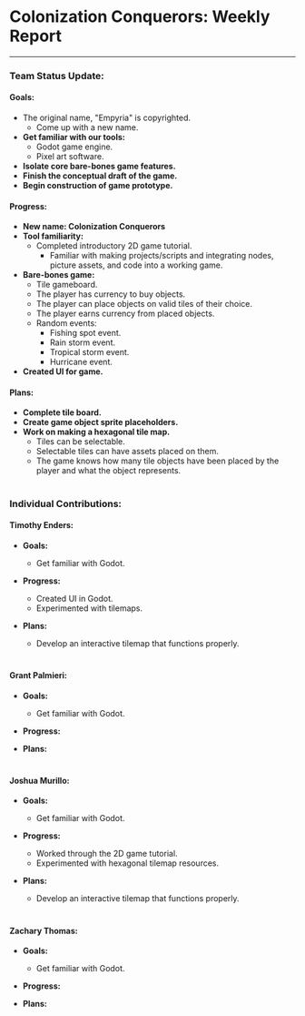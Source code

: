 # **Colonization Conquerors: Weekly Report**
___

### Team Status Update:
#### **Goals:**
- The original name, "Empyria" is copyrighted.
    - Come up with a new name.
- **Get familiar with our tools:**
    - Godot game engine.
    - Pixel art software.
- **Isolate core bare-bones game features.**
- **Finish the conceptual draft of the game.**
- **Begin construction of game prototype.**


#### **Progress:**
- **New name: Colonization Conquerors**
- **Tool familiarity:**
    - Completed introductory 2D game tutorial.
        - Familiar with making projects/scripts and integrating nodes, picture assets, and code into a working game. 
- **Bare-bones game:**
    - Tile gameboard.
    - The player has currency to buy objects.
    - The player can place objects on valid tiles of their choice.
    - The player earns currency from placed objects.
    - Random events:
        - Fishing spot event.
        - Rain storm event.
        - Tropical storm event.
        - Hurricane event.
- **Created UI for game.**

#### **Plans:**
- **Complete tile board.**
- **Create game object sprite placeholders.**
- **Work on making a hexagonal tile map.**
    - Tiles can be selectable.
    - Selectable tiles can have assets placed on them.
    - The game knows how many tile objects have been placed by the player and what the object represents.

#
### Individual Contributions:

#### **Timothy Enders:**
- **Goals:**
    - Get familiar with Godot.

- **Progress:**
    - Created UI in Godot.
    - Experimented with tilemaps.

- **Plans:**
    - Develop an interactive tilemap that functions properly.

#
#### **Grant Palmieri:**
- **Goals:**
    - Get familiar with Godot.

- **Progress:**
    
- **Plans:**

#
#### **Joshua Murillo:**
- **Goals:**
    - Get familiar with Godot.

- **Progress:**
    - Worked through the 2D game tutorial.
    - Experimented with hexagonal tilemap resources.

- **Plans:**
    - Develop an interactive tilemap that functions properly.

#
#### **Zachary Thomas:**
- **Goals:**
    - Get familiar with Godot.

- **Progress:**
    
- **Plans:**
